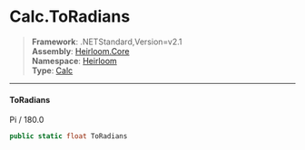 # Calc.ToRadians

> **Framework**: .NETStandard,Version=v2.1  
> **Assembly**: [Heirloom.Core][0]  
> **Namespace**: [Heirloom][0]  
> **Type**: [Calc][1]  

--------------------------------------------------------------------------------

#### ToRadians

Pi / 180.0

```cs
public static float ToRadians
```

[0]: ..\Heirloom.Core.md
[1]: Heirloom.Calc.md
